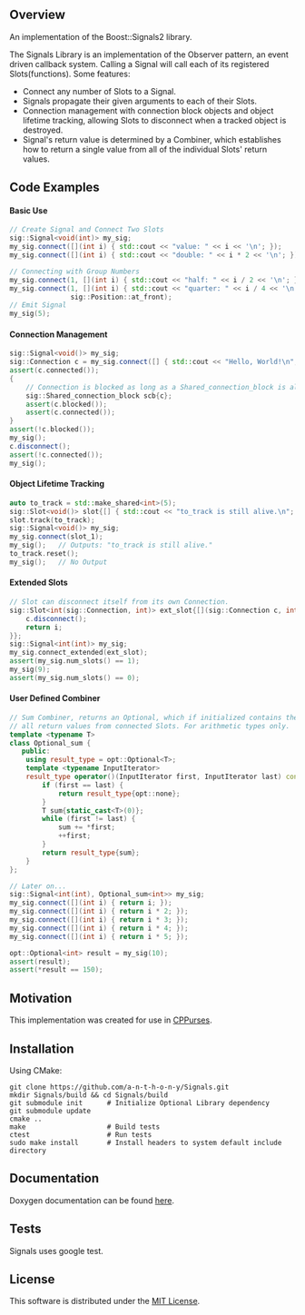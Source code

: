 ## Overview
An implementation of the Boost::Signals2 library.

The Signals Library is an implementation of the Observer pattern, an event
driven callback system. Calling a Signal will call each of its registered
Slots(functions). Some features:
- Connect any number of Slots to a Signal.
- Signals propagate their given arguments to each of their Slots.
- Connection management with connection block objects and object lifetime
  tracking, allowing Slots to disconnect when a tracked object is destroyed.
- Signal's return value is determined by a Combiner, which establishes how
  to return a single value from all of the individual Slots' return values.


## Code Examples
#### Basic Use
```cpp
// Create Signal and Connect Two Slots
sig::Signal<void(int)> my_sig;
my_sig.connect([](int i) { std::cout << "value: " << i << '\n'; });
my_sig.connect([](int i) { std::cout << "double: " << i * 2 << '\n'; });

// Connecting with Group Numbers
my_sig.connect(1, [](int i) { std::cout << "half: " << i / 2 << '\n'; });
my_sig.connect(1, [](int i) { std::cout << "quarter: " << i / 4 << '\n'; },
               sig::Position::at_front);
// Emit Signal
my_sig(5);
```
#### Connection Management
```cpp
sig::Signal<void()> my_sig;
sig::Connection c = my_sig.connect([] { std::cout << "Hello, World!\n"; });
assert(c.connected());
{
    // Connection is blocked as long as a Shared_connection_block is alive.
    sig::Shared_connection_block scb{c};
    assert(c.blocked());
    assert(c.connected());
}
assert(!c.blocked());
my_sig();
c.disconnect();
assert(!c.connected());
my_sig();
```
#### Object Lifetime Tracking
```cpp
auto to_track = std::make_shared<int>(5);
sig::Slot<void()> slot{[] { std::cout << "to_track is still alive.\n"; }};
slot.track(to_track);
sig::Signal<void()> my_sig;
my_sig.connect(slot_1);
my_sig();   // Outputs: "to_track is still alive."
to_track.reset();
my_sig();   // No Output
```
#### Extended Slots
```cpp
// Slot can disconnect itself from its own Connection.
sig::Slot<int(sig::Connection, int)> ext_slot{[](sig::Connection c, int i) {
    c.disconnect();
    return i;
}};
sig::Signal<int(int)> my_sig;
my_sig.connect_extended(ext_slot);
assert(my_sig.num_slots() == 1);
my_sig(9);
assert(my_sig.num_slots() == 0);
```
#### User Defined Combiner
```cpp
// Sum Combiner, returns an Optional, which if initialized contains the sum of
// all return values from connected Slots. For arithmetic types only.
template <typename T>
class Optional_sum {
   public:
    using result_type = opt::Optional<T>;
    template <typename InputIterator>
    result_type operator()(InputIterator first, InputIterator last) const {
        if (first == last) {
            return result_type{opt::none};
        }
        T sum{static_cast<T>(0)};
        while (first != last) {
            sum += *first;
            ++first;
        }
        return result_type{sum};
    }
};

// Later on...
sig::Signal<int(int), Optional_sum<int>> my_sig;
my_sig.connect([](int i) { return i; });
my_sig.connect([](int i) { return i * 2; });
my_sig.connect([](int i) { return i * 3; });
my_sig.connect([](int i) { return i * 4; });
my_sig.connect([](int i) { return i * 5; });

opt::Optional<int> result = my_sig(10);
assert(result);
assert(*result == 150);
```

## Motivation
This implementation was created for use in
[CPPurses](https://github.com/a-n-t-h-o-n-y/CPPurses).

## Installation
Using CMake:
```
git clone https://github.com/a-n-t-h-o-n-y/Signals.git
mkdir Signals/build && cd Signals/build
git submodule init      # Initialize Optional Library dependency
git submodule update
cmake ..
make                    # Build tests
ctest                   # Run tests
sudo make install       # Install headers to system default include directory
```

## Documentation
Doxygen documentation can be found [here](
https://a-n-t-h-o-n-y.github.io/Signals/).

## Tests
Signals uses google test.

## License
This software is distributed under the [MIT License](LICENSE.txt).
